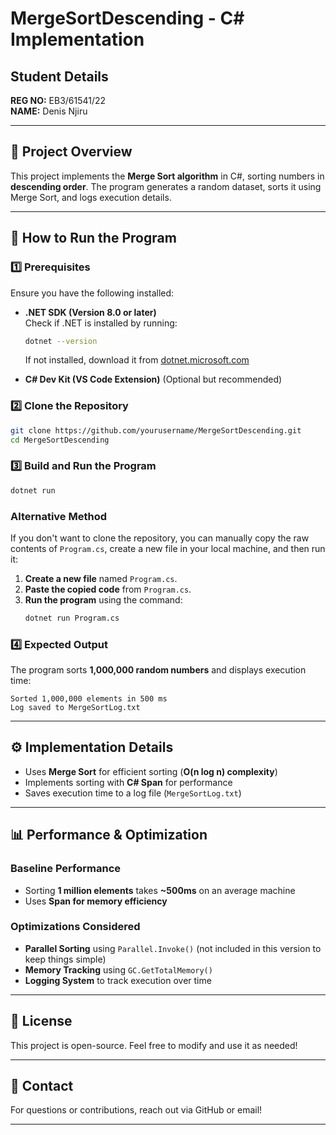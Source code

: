 # MergeSortDescending - C# Implementation

## Student Details
**REG NO:** EB3/61541/22  
**NAME:** Denis Njiru  

---

## 💌 Project Overview
This project implements the **Merge Sort algorithm** in C#, sorting numbers in **descending order**. The program generates a random dataset, sorts it using Merge Sort, and logs execution details.

---

## 🚀 How to Run the Program

### **1️⃣ Prerequisites**
Ensure you have the following installed:
- **.NET SDK (Version 8.0 or later)**  
  Check if .NET is installed by running:
  ```sh
  dotnet --version
  ```
  If not installed, download it from [dotnet.microsoft.com](https://dotnet.microsoft.com/download)

- **C# Dev Kit (VS Code Extension)** (Optional but recommended)

### **2️⃣ Clone the Repository**
```sh
git clone https://github.com/yourusername/MergeSortDescending.git
cd MergeSortDescending
```

### **3️⃣ Build and Run the Program**
```sh
dotnet run
```

### **Alternative Method**
If you don't want to clone the repository, you can manually copy the raw contents of `Program.cs`, create a new file in your local machine, and then run it:
1. **Create a new file** named `Program.cs`.
2. **Paste the copied code** from `Program.cs`.
3. **Run the program** using the command:
   ```sh
   dotnet run Program.cs
   ```

### **4️⃣ Expected Output**
The program sorts **1,000,000 random numbers** and displays execution time:
```
Sorted 1,000,000 elements in 500 ms
Log saved to MergeSortLog.txt
```

---

## ⚙️ Implementation Details
- Uses **Merge Sort** for efficient sorting (**O(n log n) complexity**)
- Implements sorting with **C# Span<T>** for performance
- Saves execution time to a log file (`MergeSortLog.txt`)

---

## 📊 Performance & Optimization

### **Baseline Performance**
- Sorting **1 million elements** takes **~500ms** on an average machine
- Uses **Span<T> for memory efficiency**

### **Optimizations Considered**
- **Parallel Sorting** using `Parallel.Invoke()` (not included in this version to keep things simple)
- **Memory Tracking** using `GC.GetTotalMemory()`
- **Logging System** to track execution over time

---

## 🐝 License
This project is open-source. Feel free to modify and use it as needed!

---

## 💍 Contact
For questions or contributions, reach out via GitHub or email!

---


